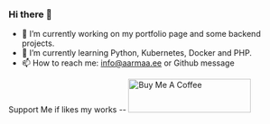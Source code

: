 ### Hi there 👋

- 🔭 I’m currently working on my portfolio page and some backend projects.
- 🌱 I’m currently learning Python, Kubernetes, Docker and PHP.
- 📫 How to reach me: info@aarmaa.ee or Github message

Support Me if likes my works --
<a href="https://www.buymeacoffee.com/siimleaks" target="_blank"><img src="https://cdn.buymeacoffee.com/buttons/v2/default-yellow.png" alt="Buy Me A Coffee" style="height: 60px !important;width: 217px !important;" ></a>
